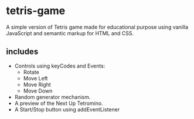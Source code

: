 # tetris-game
A simple version of Tetris game made for educational purpose using vanilla JavaScript and semantic markup for HTML and CSS.

## includes
- Controls using keyCodes and Events:
    - Rotate
    - Move Left
    - Move Right
    - Move Down
- Random generator mechanism.
- A preview of the Next Up Tetromino.
- A Start/Stop button using addEventListener
